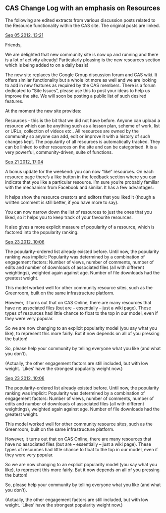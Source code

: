 
## CAS Change Log with an emphasis on Resources

The following are edited extracts from various discussion posts related to the Resource functionality within the CAS site. The original posts are linked.

[Sep 05 2012, 13:21](http://community.computingatschool.org.uk/forums/1/topics/99#post_593)

Friends,

We are delighted that new community site is now up and running and there is a lot of activity already! Particularly pleasing is the new resources section which is being added to on a daily basis!

The new site replaces the Google Group discussion forum and CAS wiki. It offers similar functionality but a whole lot more as well and we are looking to add in new features as required by the CAS members. There is a forum dedicated to “Site Issues”, please use this to post your ideas to help us improve the site. We will soon be posting a public list of such desired features.

At the moment the new site provides:

Resources - this is the bit that we did not have before. Anyone can upload a resource which can be anything such as a lesson plan, scheme of work, list or URLs, collection of videos etc.. All resources are owned by the community so anyone can add, edit or improve it with a history of such changes kept. The popularity of all resources is automatically tracked. They can be linked to other resources on the site and can be categorised. It is a very powerful, community-driven, suite of functions.

[Sep 21 2012, 17:04](http://community.computingatschool.org.uk/forums/2/topics/190#post_1123)

A bonus update for the weekend: you can now “like” resources. On each resource page there’s a like button in the feedback section where you can indicate that you like a particular resource. I’m sure you’re probably familiar with the mechanism from Facebook and similar. It has a few advantages:

It helps show the resource creators and editors that you liked it (though a written comment is still better, if you have more to say).

You can now narrow down the list of resources to just the ones that you liked, so it helps you to keep track of your favourite resources.

It also gives a more explicit measure of popularity of a resource, which is factored into the popularity ranking.

[Sep 23 2012, 10:06](http://community.computingatschool.org.uk/forums/2/topics/194#post_1165)

The popularity-ordered list already existed before. Until now, the popularity ranking was implicit: Popularity was determined by a combination of engagement factors: Number of views, number of comments, number of edits and number of downloads of associated files (all with different weightings), weighted again against age. Number of file downloads had the greatest weight.

This model worked well for other community resource sites, such as the Greenroom, built on the same infrastructure platform.

However, it turns out that on CAS Online, there are many resources that have no associated files (but are – essentially – just a wiki page). These types of resources had little chance to float to the top in our model, even if they were very popular.

So we are now changing to an explicit popularity model (you say what you like), to represent this more fairly. But it now depends on all of you pressing the button!

So, please help your community by telling everyone what you like (and what you don’t).

(Actually, the other engagement factors are still included, but with low weight. ‘Likes’ have the strongest popularity weight now.)

[Sep 23 2012, 10:06](http://community.computingatschool.org.uk/forums/2/topics/194#post_1165)

The popularity-ordered list already existed before. Until now, the popularity ranking was implicit: Popularity was determined by a combination of engagement factors: Number of views, number of comments, number of edits and number of downloads of associated files (all with different weightings), weighted again against age. Number of file downloads had the greatest weight.

This model worked well for other community resource sites, such as the Greenroom, built on the same infrastructure platform.

However, it turns out that on CAS Online, there are many resources that have no associated files (but are – essentially – just a wiki page). These types of resources had little chance to float to the top in our model, even if they were very popular.

So we are now changing to an explicit popularity model (you say what you like), to represent this more fairly. But it now depends on all of you pressing the button!

So, please help your community by telling everyone what you like (and what you don’t).

(Actually, the other engagement factors are still included, but with low weight. ‘Likes’ have the strongest popularity weight now.)

